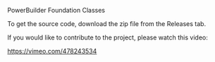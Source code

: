 PowerBuilder Foundation Classes

To get the source code, download the zip file from the Releases tab.

If you would like to contribute to the project, please watch this video:

https://vimeo.com/478243534
